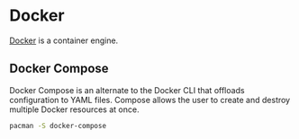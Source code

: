 # Docker
[Docker](https://wiki.archlinux.org/title/docker) is a container engine.

## Docker Compose
Docker Compose is an alternate to the Docker CLI that offloads configuration to YAML files.
Compose allows the user to create and destroy multiple Docker resources at once.

```bash
pacman -S docker-compose
```
